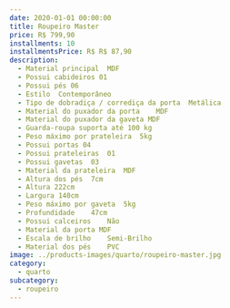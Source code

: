 ```yaml
---
date: 2020-01-01 00:00:00
title: Roupeiro Master
price: R$ 799,90
installments: 10
installmentsPrice: R$ R$ 87,90
description:
  - Material principal	MDF
  - Possui cabideiros 01
  - Possui pés 06
  - Estilo	Contemporâneo
  - Tipo de dobradiça / corrediça da porta	Metálica
  - Material do puxador da porta	MDF
  - Material do puxador da gaveta MDF
  - Guarda-roupa suporta até 100 kg
  - Peso máximo por prateleira	5kg
  - Possui portas 04
  - Possui prateleiras	01
  - Possui gavetas	03
  - Material da prateleira	MDF
  - Altura dos pés	7cm
  - Altura 222cm
  - Largura	140cm
  - Peso máximo por gaveta	5kg
  - Profundidade	47cm
  - Possui calceiros	Não
  - Material da porta MDF
  - Escala de brilho	Semi-Brilho
  - Material dos pés	PVC
image: ../products-images/quarto/roupeiro-master.jpg
category:
  - quarto
subcategory:
  - roupeiro
---
```

